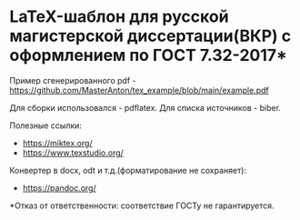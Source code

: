 # LaTeX-шаблон для русской магистерской диссертации(ВКР) с оформлением по ГОСТ 7.32-2017*

Пример сгенерированного pdf - https://github.com/MasterAnton/tex_example/blob/main/example.pdf

Для сборки использовался - pdflatex.
Для списка источников - biber.

Полезные ссылки:
- https://miktex.org/
- https://www.texstudio.org/

Конвертер в docx, odt и т.д.(форматирование не сохраняет):
- https://pandoc.org/

*Отказ от ответственности: соответствие ГОСТу не гарантируется.
